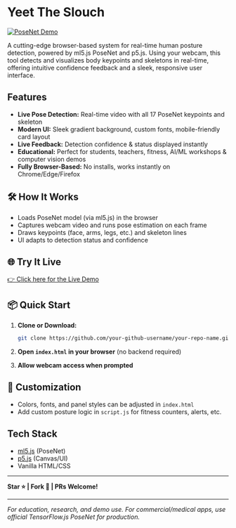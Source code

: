 # Yeet The Slouch

[![PoseNet Demo](https://img.shields.io/badge/Live-Demo-brightgreen)](https://yashjanakiram.github.io/YeetTheSlouch/)

A cutting-edge browser-based system for real-time human posture detection, powered by ml5.js PoseNet and p5.js. Using your webcam, this tool detects and visualizes body keypoints and skeletons in real-time, offering intuitive confidence feedback and a sleek, responsive user interface.

## Features

- **Live Pose Detection:** Real-time video with all 17 PoseNet keypoints and skeleton
- **Modern UI:** Sleek gradient background, custom fonts, mobile-friendly card layout
- **Live Feedback:** Detection confidence & status displayed instantly
- **Educational:** Perfect for students, teachers, fitness, AI/ML workshops & computer vision demos
- **Fully Browser-Based:** No installs, works instantly on Chrome/Edge/Firefox



## 🛠️ How It Works

- Loads PoseNet model (via ml5.js) in the browser
- Captures webcam video and runs pose estimation on each frame
- Draws keypoints (face, arms, legs, etc.) and skeleton lines
- UI adapts to detection status and confidence

## 🌐 Try It Live

[👉 Click here for the Live Demo](https://asadi18.github.io/Modern-Real-Time-Posture-Detection-System-ml5.js-p5.js-/)

## 📦 Quick Start

1. **Clone or Download:**
   ```bash
   git clone https://github.com/your-github-username/your-repo-name.git
   ```
2. **Open `index.html` in your browser** (no backend required)

3. **Allow webcam access when prompted**

## 📝 Customization

- Colors, fonts, and panel styles can be adjusted in `index.html`
- Add custom posture logic in `script.js` for fitness counters, alerts, etc.

## Tech Stack

- [ml5.js](https://ml5js.org/) (PoseNet)
- [p5.js](https://p5js.org/) (Canvas/UI)
- Vanilla HTML/CSS
---

**Star ⭐ | Fork 🍴 | PRs Welcome!**

---

_For education, research, and demo use. For commercial/medical apps, use official TensorFlow.js PoseNet for production._
